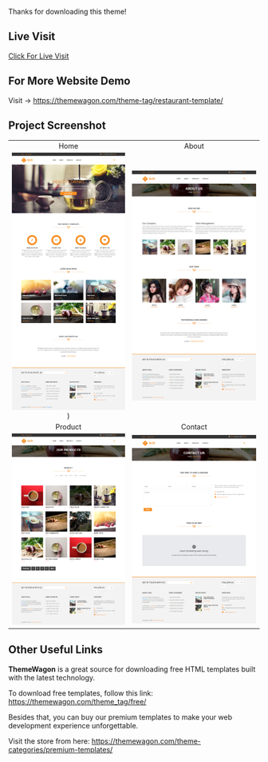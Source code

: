 Thanks for downloading this theme!

## Live Visit
[Click For Live Visit](https://learnwithfair.github.io/html-ecommerce-template-templatemo_417_grill/)

## For More Website Demo
Visit -> https://themewagon.com/theme-tag/restaurant-template/

## Project Screenshot

|   |   |
|:---:|:---:|
|Home|About|
|![Index](https://github.com/learnwithfair/html-ecommerce-template-templatemo_417_grill/blob/main/screenshot/home.png))|![About](https://github.com/learnwithfair/html-ecommerce-template-templatemo_417_grill/blob/main/screenshot/about.png)| 
|Product|Contact|
|![Product](https://github.com/learnwithfair/html-ecommerce-template-templatemo_417_grill/blob/main/screenshot/product.png)| ![Contact](https://github.com/learnwithfair/html-ecommerce-template-templatemo_417_grill/blob/main/screenshot/contact.png)|
## Other Useful Links

**ThemeWagon** is a great source for downloading free HTML templates built with the latest technology.

To download free templates, follow this link: https://themewagon.com/theme_tag/free/

Besides that, you can buy our premium templates to make your web development experience unforgettable.

Visit the store from here: https://themewagon.com/theme-categories/premium-templates/




